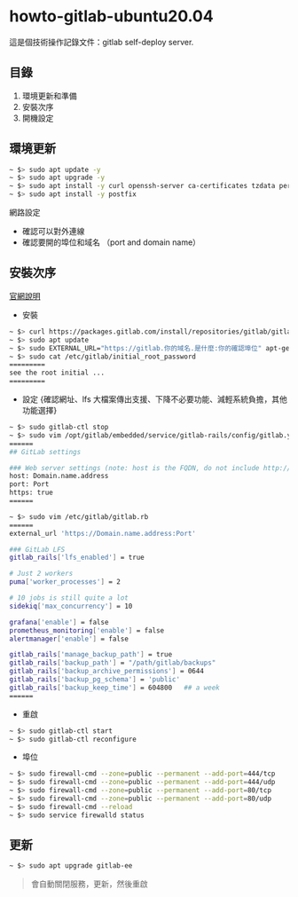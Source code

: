 # howto-gitlab-ubuntu20.04
這是個技術操作記錄文件：gitlab self-deploy server.

## 目錄
1. 環境更新和準備
2. 安裝次序
3. 開機設定

## 環境更新
```bash
~ $> sudo apt update -y
~ $> sudo apt upgrade -y
~ $> sudo apt install -y curl openssh-server ca-certificates tzdata perl vim
~ $> sudo apt install -y postfix
```

網路設定 <br/>
* 確認可以對外連線
* 確認要開的埠位和域名 （port and domain name）

## 安裝次序
<a href="https://about.gitlab.com/install/#ubuntu" target="_blank" rel="noopener">官網說明</a>

- 安裝
```bash
~ $> curl https://packages.gitlab.com/install/repositories/gitlab/gitlab-ee/script.deb.sh | sudo bash
~ $> sudo apt update
~ $> sudo EXTERNAL_URL="https://gitlab.你的域名.是什麼:你的確認埠位" apt-get install gitlab-ee
~ $> sudo cat /etc/gitlab/initial_root_password
=========
see the root initial ...
=========
```

- 設定 {確認網址、lfs 大檔案傳出支援、下降不必要功能、減輕系統負擔，其他功能選擇}
```bash
~ $> sudo gitlab-ctl stop
~ $> sudo vim /opt/gitlab/embedded/service/gitlab-rails/config/gitlab.yml
======
## GitLab settings

### Web server settings (note: host is the FQDN, do not include http://)
host: Domain.name.address
port: Port
https: true
======
```

```bash
~ $> sudo vim /etc/gitlab/gitlab.rb
======
external_url 'https://Domain.name.address:Port'

### GitLab LFS
gitlab_rails['lfs_enabled'] = true

# Just 2 workers
puma['worker_processes'] = 2

# 10 jobs is still quite a lot
sidekiq['max_concurrency'] = 10

grafana['enable'] = false
prometheus_monitoring['enable'] = false
alertmanager['enable'] = false

gitlab_rails['manage_backup_path'] = true
gitlab_rails['backup_path'] = "/path/gitlab/backups"
gitlab_rails['backup_archive_permissions'] = 0644
gitlab_rails['backup_pg_schema'] = 'public'
gitlab_rails['backup_keep_time'] = 604800   ## a week
======
```

- 重啟
```bash
~ $> sudo gitlab-ctl start
~ $> sudo gitlab-ctl reconfigure
```

- 埠位
```bash
~ $> sudo firewall-cmd --zone=public --permanent --add-port=444/tcp
~ $> sudo firewall-cmd --zone=public --permanent --add-port=444/udp
~ $> sudo firewall-cmd --zone=public --permanent --add-port=80/tcp
~ $> sudo firewall-cmd --zone=public --permanent --add-port=80/udp
~ $> sudo firewall-cmd --reload
~ $> sudo service firewalld status
```

## 更新
```bash
~ $> sudo apt upgrade gitlab-ee
```
> 會自動關閉服務，更新，然後重啟 <br />
